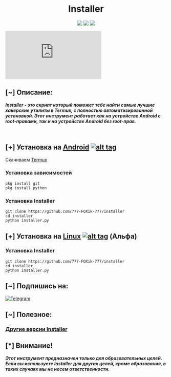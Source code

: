 <h1 align="center">Installer</h1>

<p align="center">
  <img src="https://img.shields.io/badge/Версия-2.8.4-cyan?style=flat-square">
  <img src="https://img.shields.io/badge/Написано%20на-Python-blue?style=flat-square">
  <img src="https://img.shields.io/badge/Поддерживается%3F-Да-green?style=flat-square">
</p>

![Installer](https://pngtree.com/freebackground/abstract-hacker-background-with-digital-number_1177210.html)

## [~] Описание:

***Installer - это скрипт который поможет тебе найти самые лучшие хакерские утилиты в Termux,
с полностью автоматизированной установкой. Этот инструмент работает как на устройстве Android с root-правами, так и на устройстве Android без root-прав.***

<br>

## [+] Установка на [Android](https://wikipedia.org/wiki/Android) [![alt tag](https://cdn1.iconfinder.com/data/icons/logotypes/32/android-32.png)](https://fr.wikipedia.org/wiki/Android)
 
Скачиваем [Termux](https://t.me/SYPEXHACK_fail/51)

### Установка зависимостей

```
pkg install git
pkg install python
``` 

### Установка Installer

``` 
git clone https://github.com/777-FOXik-777/installer
cd installer
python installer.py
``` 

## [+] Установка на [Linux](https://wikipedia.org/wiki/Linux) [![alt tag](http://icons.iconarchive.com/icons/dakirby309/simply-styled/32/OS-Linux-icon.png)](https://fr.wikipedia.org/wiki/Linux) (Альфа)

### Установка Installer

```
git clone https://github.com/777-FOXik-777/installer
cd installer
python installer.py
``` 


## [~] Подпишись на:

[![Telegram](https://img.shields.io/badge/Telegram-SYPEXHACK-indigo?style=for-the-badge&logo=telegram)](https://t.me/+1MZLhFv1sMJjZmFi)


## [~] Полезное:

### [Другие версии Installer](https://github.com/777-FOXik-777/installer/releases)

## [*] Внимание!

***Этот инструмент предназначен только для образовательных целей. Если вы используете Installer для других целей, кроме образования, в таких случаях мы не несем ответственности.***


